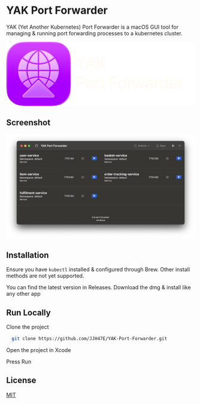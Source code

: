 
# YAK Port Forwarder

YAK (Yet Another Kubernetes) Port Forwarder is a macOS GUI tool for managing & running port forwarding processes to a kubernetes cluster.


![Logo](https://github.com/JJH47E/YAK-Port-Forwarder/blob/main/Resources/header.png)


## Screenshot

![Screenshot](https://github.com/JJH47E/YAK-Port-Forwarder/blob/main/Resources/yak-preview.png?raw=true)


## Installation

Ensure you have `kubectl` installed & configured through Brew. Other install methods are not yet supported.

You can find the latest version in Releases. Download the dmg & install like any other app
    
## Run Locally

Clone the project

```bash
  git clone https://github.com/JJH47E/YAK-Port-Forwarder.git
```

Open the project in Xcode

Press Run


## License

[MIT](https://choosealicense.com/licenses/mit/)

